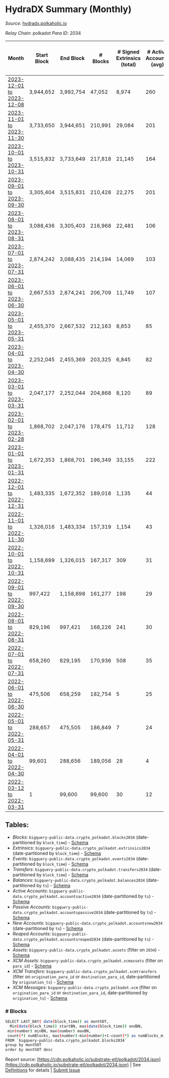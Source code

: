 # HydraDX Summary (Monthly)

_Source_: [hydradx.polkaholic.io](https://hydradx.polkaholic.io)

*Relay Chain*: polkadot
*Para ID*: 2034



| Month | Start Block | End Block | # Blocks | # Signed Extrinsics (total) | # Active Accounts (avg) | # Addresses with Balances (max) | Issues |
| ----- | ----------- | --------- | -------- | --------------------------- | ----------------------- | ------------------------------- | ------ |
| [2023-12-01 to 2023-12-08](/polkadot/2034-hydradx/2023-12-31.md) | 3,944,652 | 3,992,754 | 47,052 | 8,974 | 260 | 25,371 | - 1,051 (2.18%) |   
| [2023-11-01 to 2023-11-30](/polkadot/2034-hydradx/2023-11-30.md) | 3,733,650 | 3,944,651 | 210,991 | 29,084 | 201 | 25,203 | - 11 (0.01%) |   
| [2023-10-01 to 2023-10-31](/polkadot/2034-hydradx/2023-10-31.md) | 3,515,832 | 3,733,649 | 217,818 | 21,145 | 164 | 24,693 | -   |   
| [2023-09-01 to 2023-09-30](/polkadot/2034-hydradx/2023-09-30.md) | 3,305,404 | 3,515,831 | 210,428 | 22,275 | 201 | 24,486 | -   |   
| [2023-08-01 to 2023-08-31](/polkadot/2034-hydradx/2023-08-31.md) | 3,088,436 | 3,305,403 | 216,968 | 22,481 | 106 | 24,235 | -   |   
| [2023-07-01 to 2023-07-31](/polkadot/2034-hydradx/2023-07-31.md) | 2,874,242 | 3,088,435 | 214,194 | 14,069 | 103 | 24,061 | -   |   
| [2023-06-01 to 2023-06-30](/polkadot/2034-hydradx/2023-06-30.md) | 2,667,533 | 2,874,241 | 206,709 | 11,749 | 107 | 23,872 | -   |   
| [2023-05-01 to 2023-05-31](/polkadot/2034-hydradx/2023-05-31.md) | 2,455,370 | 2,667,532 | 212,163 | 8,853 | 85 | 23,712 | -   |   
| [2023-04-01 to 2023-04-30](/polkadot/2034-hydradx/2023-04-30.md) | 2,252,045 | 2,455,369 | 203,325 | 6,845 | 82 | 23,570 | -   |   
| [2023-03-01 to 2023-03-31](/polkadot/2034-hydradx/2023-03-31.md) | 2,047,177 | 2,252,044 | 204,868 | 8,120 | 89 | 23,413 | -   |   
| [2023-02-01 to 2023-02-28](/polkadot/2034-hydradx/2023-02-28.md) | 1,868,702 | 2,047,176 | 178,475 | 11,712 | 128 | 23,305 | -   |   
| [2023-01-01 to 2023-01-31](/polkadot/2034-hydradx/2023-01-31.md) | 1,672,353 | 1,868,701 | 196,349 | 33,155 | 222 | 23,185 | -   |   
| [2022-12-01 to 2022-12-31](/polkadot/2034-hydradx/2022-12-31.md) | 1,483,335 | 1,672,352 | 189,018 | 1,135 | 44 | 22,525 | -   |   
| [2022-11-01 to 2022-11-30](/polkadot/2034-hydradx/2022-11-30.md) | 1,326,016 | 1,483,334 | 157,319 | 1,154 | 43 | 22,404 | -   |   
| [2022-10-01 to 2022-10-31](/polkadot/2034-hydradx/2022-10-31.md) | 1,158,699 | 1,326,015 | 167,317 | 309 | 31 | 21,139 | -   |   
| [2022-09-01 to 2022-09-30](/polkadot/2034-hydradx/2022-09-30.md) | 997,422 | 1,158,698 | 161,277 | 198 | 29 | 21,131 | -   |   
| [2022-08-01 to 2022-08-31](/polkadot/2034-hydradx/2022-08-31.md) | 829,196 | 997,421 | 168,226 | 241 | 30 | 21,125 | -   |   
| [2022-07-01 to 2022-07-31](/polkadot/2034-hydradx/2022-07-31.md) | 658,260 | 829,195 | 170,936 | 508 | 35 | 21,117 | -   |   
| [2022-06-01 to 2022-06-30](/polkadot/2034-hydradx/2022-06-30.md) | 475,506 | 658,259 | 182,754 | 5 | 25 | 27 | -   |   
| [2022-05-01 to 2022-05-31](/polkadot/2034-hydradx/2022-05-31.md) | 288,657 | 475,505 | 186,849 | 7 | 24 | 27 | -   |   
| [2022-04-01 to 2022-04-30](/polkadot/2034-hydradx/2022-04-30.md) | 99,601 | 288,656 | 189,056 | 28 | 4 | 27 | -   |   
| [2022-03-12 to 2022-03-31](/polkadot/2034-hydradx/2022-03-31.md) | 1 | 99,600 | 99,600 | 30 | 12 | 23 | -   |   

## Tables:

* _Blocks_: `bigquery-public-data.crypto_polkadot.blocks2034` (date-partitioned by `block_time`) - [Schema](/schema/balances.json)
* _Extrinsics_: `bigquery-public-data.crypto_polkadot.extrinsics2034` (date-partitioned by `block_time`) - [Schema](/schema/extrinsics.json)
* _Events_: `bigquery-public-data.crypto_polkadot.events2034` (date-partitioned by `block_time`) - [Schema](/schema/events.json)
* _Transfers_: `bigquery-public-data.crypto_polkadot.transfers2034` (date-partitioned by `block_time`) - [Schema](/schema/transfers.json)
* _Balances_: `bigquery-public-data.crypto_polkadot.balances2034` (date-partitioned by `ts`) - [Schema](/schema/balances.json)
* _Active Accounts_: `bigquery-public-data.crypto_polkadot.accountsactive2034` (date-partitioned by `ts`) - [Schema](/schema/accountsactive.json)
* _Passive Accounts_: `bigquery-public-data.crypto_polkadot.accountspassive2034` (date-partitioned by `ts`) - [Schema](/schema/accountspassive.json)
* _New Accounts_: `bigquery-public-data.crypto_polkadot.accountsnew2034` (date-partitioned by `ts`) - [Schema](/schema/accountsnew.json)
* _Reaped Accounts_: `bigquery-public-data.crypto_polkadot.accountsreaped2034` (date-partitioned by `ts`) - [Schema](/schema/accountsreaped.json)
* _Assets_: `bigquery-public-data.crypto_polkadot.assets` (filter on `2034`) - [Schema](/schema/assets.json)
* _XCM Assets_: `bigquery-public-data.crypto_polkadot.xcmassets` (filter on `para_id`) - [Schema](/schema/xcmassets.json)
* _XCM Transfers_: `bigquery-public-data.crypto_polkadot.xcmtransfers` (filter on `origination_para_id` or `destination_para_id`, date-partitioned by `origination_ts`) - [Schema](/schema/xcmtransfers.json)
* _XCM Messages_: `bigquery-public-data.crypto_polkadot.xcm` (filter on `origination_para_id` or `destination_para_id`, date-partitioned by `origination_ts`) - [Schema](/schema/xcm.json)

### # Blocks
```bash
SELECT LAST_DAY( date(block_time)) as monthDT,
  Min(date(block_time)) startBN, max(date(block_time)) endBN, 
 min(number) minBN, max(number) maxBN, 
 count(*) numBlocks, max(number)-min(number)+1-count(*) as numBlocks_missing 
FROM `bigquery-public-data.crypto_polkadot.blocks2034` 
group by monthDT 
order by monthDT desc
```


Report source: [https://cdn.polkaholic.io/substrate-etl/polkadot/2034.json](https://cdn.polkaholic.io/substrate-etl/polkadot/2034.json) | See [Definitions](/DEFINITIONS.md) for details | [Submit Issue](https://github.com/colorfulnotion/substrate-etl/issues)
